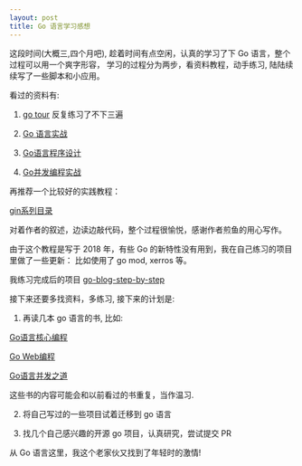 ```yaml
---
layout: post
title: Go 语言学习感想
---
```


这段时间(大概三,四个月吧), 趁着时间有点空闲，认真的学习了下 Go 语言，整个过程可以用一个爽字形容， 学习的过程分为两步，看资料教程，动手练习, 陆陆续续写了一些脚本和小应用。

看过的资料有:

1. [go tour](https://tour.golang.org/) 反复练习了不下三遍

2. [Go 语言实战](https://item.jd.com/12136974.html)

3. [Go语言程序设计](https://e.jd.com/30392966.html)

4. [Go并发编程实战](https://e.jd.com/30335004.html)

再推荐一个比较好的实践教程：

[gin系列目录](https://github.com/EDDYCJY/blog)

对着作者的叙述，边读边敲代码，整个过程很愉悦，感谢作者煎鱼的用心写作。

由于这个教程是写于 2018 年，有些 Go 的新特性没有用到，我在自己练习的项目里做了一些更新： 比如使用了 go mod, xerros 等。

我练习完成后的项目 [go-blog-step-by-step](https://github.com/baya/go-blog-step-by-step)

接下来还要多找资料，多练习, 接下来的计划是:

1. 再读几本 go 语言的书, 比如: 

[Go语言核心编程](https://item.jd.com/12437839.html)

[Go Web编程](https://item.jd.com/12252845.html)

[Go语言并发之道](https://item.jd.com/12504386.html)

这些书的内容可能会和以前看过的书重复，当作温习.

2. 将自己写过的一些项目试着迁移到 go 语言

3. 找几个自己感兴趣的开源 go 项目，认真研究，尝试提交 PR

从 Go 语言这里，我这个老家伙又找到了年轻时的激情!

